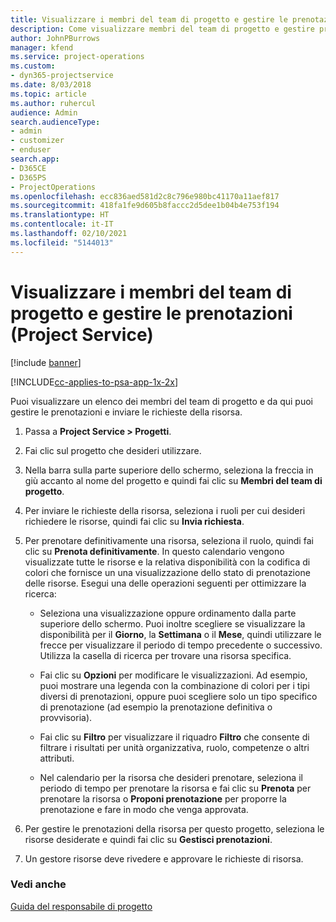 ```yaml
---
title: Visualizzare i membri del team di progetto e gestire le prenotazioni
description: Come visualizzare membri del team di progetto e gestire prenotazioni in Project Service
author: JohnPBurrows
manager: kfend
ms.service: project-operations
ms.custom:
- dyn365-projectservice
ms.date: 8/03/2018
ms.topic: article
ms.author: ruhercul
audience: Admin
search.audienceType:
- admin
- customizer
- enduser
search.app:
- D365CE
- D365PS
- ProjectOperations
ms.openlocfilehash: ecc836aed581d2c8c796e980bc41170a11aef817
ms.sourcegitcommit: 418fa1fe9d605b8faccc2d5dee1b04b4e753f194
ms.translationtype: HT
ms.contentlocale: it-IT
ms.lasthandoff: 02/10/2021
ms.locfileid: "5144013"
---
```

# <a name="view-project-team-members-and-manage-bookings-project-service"></a>Visualizzare i membri del team di progetto e gestire le prenotazioni (Project Service)

[!include [banner](../includes/psa-now-project-operations.md)]

[!INCLUDE[cc-applies-to-psa-app-1x-2x](../includes/cc-applies-to-psa-app-1x-2x.md)]

Puoi visualizzare un elenco dei membri del team di progetto e da qui puoi gestire le prenotazioni e inviare le richieste della risorsa.  
  
1.  Passa a **Project Service > Progetti**.  
  
2.  Fai clic sul progetto che desideri utilizzare.  
  
3.  Nella barra sulla parte superiore dello schermo, seleziona la freccia in giù accanto al nome del progetto e quindi fai clic su **Membri del team di progetto**.  
  
4.  Per inviare le richieste della risorsa, seleziona i ruoli per cui desideri richiedere le risorse, quindi fai clic su **Invia richiesta**.  
  
5.  Per prenotare definitivamente una risorsa, seleziona il ruolo, quindi fai clic su **Prenota definitivamente**. In questo calendario vengono visualizzate tutte le risorse e la relativa disponibilità con la codifica di colori che fornisce un una visualizzazione dello stato di prenotazione delle risorse. Esegui una delle operazioni seguenti per ottimizzare la ricerca:  
  
    -   Seleziona una visualizzazione oppure ordinamento dalla parte superiore dello schermo. Puoi inoltre scegliere se visualizzare la disponibilità per il **Giorno**, la **Settimana** o il **Mese**, quindi utilizzare le frecce per visualizzare il periodo di tempo precedente o successivo. Utilizza la casella di ricerca per trovare una risorsa specifica.  
  
    -   Fai clic su **Opzioni** per modificare le visualizzazioni. Ad esempio, puoi mostrare una legenda con la combinazione di colori per i tipi diversi di prenotazioni, oppure puoi scegliere solo un tipo specifico di prenotazione (ad esempio la prenotazione definitiva o provvisoria).  
  
    -   Fai clic su **Filtro** per visualizzare il riquadro **Filtro** che consente di filtrare i risultati per unità organizzativa, ruolo, competenze o altri attributi.  
  
    -   Nel calendario per la risorsa che desideri prenotare, seleziona il periodo di tempo per prenotare la risorsa e fai clic su **Prenota** per prenotare la risorsa o **Proponi prenotazione** per proporre la prenotazione e fare in modo che venga approvata.  
  
6.  Per gestire le prenotazioni della risorsa per questo progetto, seleziona le risorse desiderate e quindi fai clic su **Gestisci prenotazioni**.  
  
7.  Un gestore risorse deve rivedere e approvare le richieste di risorsa.  
  
### <a name="see-also"></a>Vedi anche  
 [Guida del responsabile di progetto](../psa/project-manager-guide.md)
